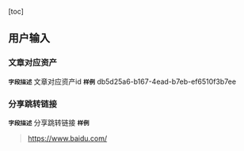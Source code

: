[toc]
## 用户输入 
### 文章对应资产
**`字段描述`**
文章对应资产id
**`样例`**
db5d25a6-b167-4ead-b7eb-ef6510f3b7ee

### 分享跳转链接
**`字段描述`**
分享跳转链接
**`样例`**

   >https://www.baidu.com/


